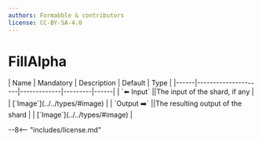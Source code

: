 ```yaml
---
authors: Formabble & contributors
license: CC-BY-SA-4.0
---
```



# FillAlpha

<div class="sh-parameters" markdown="1">
| Name | Mandatory | Description | Default | Type |
|------|---------------------|-------------|---------|------|
| `⬅️ Input` ||The input of the shard, if any | | [`Image`](../../types/#image) |
| `Output ➡️` ||The resulting output of the shard | | [`Image`](../../types/#image) |

</div>



--8<-- "includes/license.md"

